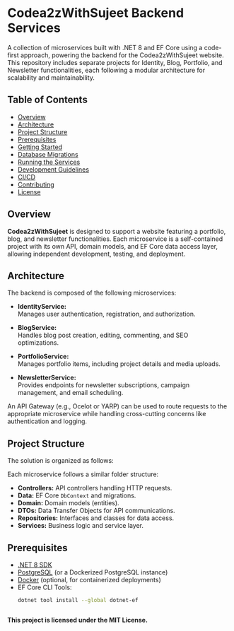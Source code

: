 # Codea2zWithSujeet Backend Services

A collection of microservices built with .NET 8 and EF Core using a code-first approach, powering the backend for the Codea2zWithSujeet website. This repository includes separate projects for Identity, Blog, Portfolio, and Newsletter functionalities, each following a modular architecture for scalability and maintainability.

## Table of Contents

- [Overview](#overview)
- [Architecture](#architecture)
- [Project Structure](#project-structure)
- [Prerequisites](#prerequisites)
- [Getting Started](#getting-started)
- [Database Migrations](#database-migrations)
- [Running the Services](#running-the-services)
- [Development Guidelines](#development-guidelines)
- [CI/CD](#cicd)
- [Contributing](#contributing)
- [License](#license)

## Overview

**Codea2zWithSujeet** is designed to support a website featuring a portfolio, blog, and newsletter functionalities. Each microservice is a self-contained project with its own API, domain models, and EF Core data access layer, allowing independent development, testing, and deployment.

## Architecture

The backend is composed of the following microservices:

- **IdentityService:**  
  Manages user authentication, registration, and authorization.

- **BlogService:**  
  Handles blog post creation, editing, commenting, and SEO optimizations.

- **PortfolioService:**  
  Manages portfolio items, including project details and media uploads.

- **NewsletterService:**  
  Provides endpoints for newsletter subscriptions, campaign management, and email scheduling.

An API Gateway (e.g., Ocelot or YARP) can be used to route requests to the appropriate microservice while handling cross-cutting concerns like authentication and logging.

## Project Structure

The solution is organized as follows:


Each microservice follows a similar folder structure:

- **Controllers:** API controllers handling HTTP requests.
- **Data:** EF Core `DbContext` and migrations.
- **Domain:** Domain models (entities).
- **DTOs:** Data Transfer Objects for API communications.
- **Repositories:** Interfaces and classes for data access.
- **Services:** Business logic and service layer.

## Prerequisites

- [.NET 8 SDK](https://dotnet.microsoft.com/download/dotnet/8.0)
- [PostgreSQL](https://www.postgresql.org/) (or a Dockerized PostgreSQL instance)
- [Docker](https://www.docker.com/) (optional, for containerized deployments)
- EF Core CLI Tools:
  ```bash
  dotnet tool install --global dotnet-ef



**This project is licensed under the MIT License.**

